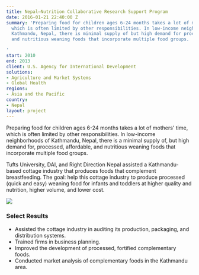 ```yaml
---
title: Nepal—Nutrition Collaborative Research Support Program
date: 2016-01-21 22:40:00 Z
summary: 'Preparing food for children ages 6-24 months takes a lot of mothers'' time,
  which is often limited by other responsibilities. In low-income neighborhoods of
  Kathmandu, Nepal, there is minimal supply of but high demand for processed, affordable,
  and nutritious weaning foods that incorporate multiple food groups.

'
start: 2010
end: 2013
client: U.S. Agency for International Development
solutions:
- Agriculture and Market Systems
- Global Health
regions:
- Asia and the Pacific
country:
- Nepal
layout: project
---
```


Preparing food for children ages 6-24 months takes a lot of mothers' time, which is often limited by other responsibilities. In low-income neighborhoods of Kathmandu, Nepal, there is a minimal supply of, but high demand for, processed, affordable, and nutritious weaning foods that incorporate multiple food groups.

Tufts University, DAI, and Right Direction Nepal assisted a Kathmandu-based cottage industry that produces foods that complement breastfeeding. The goal: help this cottage industry to produce processed (quick and easy) weaning food for infants and toddlers at higher quality and nutrition, higher volume, and lower cost.

![][1]

### Select Results

* Assisted the cottage industry in auditing its production, packaging, and distribution systems.
* Trained firms in business planning.
* Improved the development of processed, fortified complementary foods.
* Conducted market analysis of complementary foods in the Kathmandu area.

[1]: https://assetify-dai.com/projects/NepalNutrition-CRSP2.gif